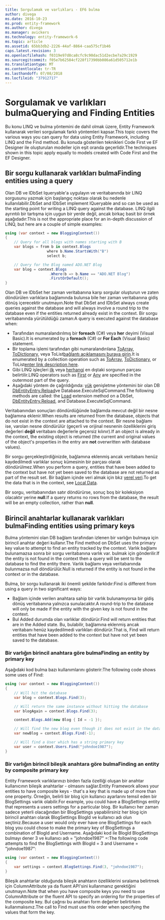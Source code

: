 ```yaml
---
title: Sorgulamak ve varlıkları - EF6 bulma
author: divega
ms.date: 2016-10-23
ms.prod: entity-framework
ms.author: divega
ms.manager: avickers
ms.technology: entity-framework-6
ms.topic: article
ms.assetid: 65bb3db2-2226-44af-8864-caa575cf1b46
caps.latest.revision: 3
ms.openlocfilehash: f0319e97d8ca8cfc9c90dac51d2ecbe7a29c1929
ms.sourcegitcommit: f05e7b62584cf228f17390bb086a61d505712e1b
ms.translationtype: MT
ms.contentlocale: tr-TR
ms.lasthandoff: 07/08/2018
ms.locfileid: "37912717"
---
```

# <a name="querying-and-finding-entities"></a><span data-ttu-id="15e14-102">Sorgulamak ve varlıkları bulma</span><span class="sxs-lookup"><span data-stu-id="15e14-102">Querying and Finding Entities</span></span>
<span data-ttu-id="15e14-103">Bu konu LINQ ve bulma yöntemini de dahil olmak üzere, Entity Framework kullanarak verileri sorgulamak farklı yöntemleri kapsar.</span><span class="sxs-lookup"><span data-stu-id="15e14-103">This topic covers the various ways you can query for data using Entity Framework, including LINQ and the Find method.</span></span> <span data-ttu-id="15e14-104">Bu konuda gösterilen teknikleri Code First ve EF Designer ile oluşturulan modeller için eşit oranda geçerlidir.</span><span class="sxs-lookup"><span data-stu-id="15e14-104">The techniques shown in this topic apply equally to models created with Code First and the EF Designer.</span></span>  

## <a name="finding-entities-using-a-query"></a><span data-ttu-id="15e14-105">Bir sorgu kullanarak varlıkları bulma</span><span class="sxs-lookup"><span data-stu-id="15e14-105">Finding entities using a query</span></span>  

<span data-ttu-id="15e14-106">Olan DB ve IDbSet Iqueryable'a uygulayın ve veritabanında bir LINQ sorgusunu yazmak için başlangıç noktası olarak bu nedenle kullanılabilir.</span><span class="sxs-lookup"><span data-stu-id="15e14-106">DbSet and IDbSet implement IQueryable and so can be used as the starting point for writing a LINQ query against the database.</span></span> <span data-ttu-id="15e14-107">LINQ ilgili ayrıntılı bir tartışma için uygun bir yerde değil, ancak birkaç basit bir örnek aşağıdadır:</span><span class="sxs-lookup"><span data-stu-id="15e14-107">This is not the appropriate place for an in-depth discussion of LINQ, but here are a couple of simple examples:</span></span>  

``` csharp
using (var context = new BloggingContext())
{
    // Query for all blogs with names starting with B
    var blogs = from b in context.Blogs
                   where b.Name.StartsWith("B")
                   select b;

    // Query for the Blog named ADO.NET Blog
    var blog = context.Blogs
                    .Where(b => b.Name == "ADO.NET Blog")
                    .FirstOrDefault();
}
```  

<span data-ttu-id="15e14-108">Olan DB ve IDbSet her zaman veritabanına karşı sorgular oluşturun ve zaten döndürülen varlıklara bağlamında bulunsa bile her zaman veritabanına gidiş dönüş içerecektir unutmayın.</span><span class="sxs-lookup"><span data-stu-id="15e14-108">Note that DbSet and IDbSet always create queries against the database and will always involve a round trip to the database even if the entities returned already exist in the context.</span></span> <span data-ttu-id="15e14-109">Bir sorgu veritabanında yürütüldüğü zaman:</span><span class="sxs-lookup"><span data-stu-id="15e14-109">A query is executed against the database when:</span></span>  

- <span data-ttu-id="15e14-110">Tarafından numaralandırılmış bir **foreach** (C#) veya **her** deyimi (Visual Basic).</span><span class="sxs-lookup"><span data-stu-id="15e14-110">It is enumerated by a **foreach** (C#) or **For Each** (Visual Basic) statement.</span></span>  
- <span data-ttu-id="15e14-111">Bir toplama işlemi tarafından gibi numaralandırılana [ToArray](https://msdn.microsoft.com/library/bb298736), [ToDictionary](https://msdn.microsoft.com/library/system.linq.enumerable.todictionary), veya ToList[bağlantı açıklamasını buraya girin](https://msdn.microsoft.com/library/bb342261).</span><span class="sxs-lookup"><span data-stu-id="15e14-111">It is enumerated by a collection operation such as [ToArray](https://msdn.microsoft.com/library/bb298736), [ToDictionary](https://msdn.microsoft.com/library/system.linq.enumerable.todictionary), or ToList[enter link description here](https://msdn.microsoft.com/library/bb342261).</span></span>  
- <span data-ttu-id="15e14-112">Gibi LINQ işleçleri [ilk](https://msdn.microsoft.com/library/bb291976) veya [herhangi](https://msdn.microsoft.com/library/bb337697) en dıştaki sorgunun parçası belirtilir.</span><span class="sxs-lookup"><span data-stu-id="15e14-112">LINQ operators such as [First](https://msdn.microsoft.com/library/bb291976) or [Any](https://msdn.microsoft.com/library/bb337697) are specified in the outermost part of the query.</span></span>  
- <span data-ttu-id="15e14-113">Aşağıdaki yöntem de çağrıldığında: [yük](https://msdn.microsoft.com/library/system.data.entity.dbextensions.load) genişletme yöntemini bir olan DB [DbEntityEntry.Reload](https://msdn.microsoft.com/library/system.data.entity.infrastructure.dbentityentry.reload.aspx)ve Database.ExecuteSqlCommand.</span><span class="sxs-lookup"><span data-stu-id="15e14-113">The following methods are called: the [Load](https://msdn.microsoft.com/library/system.data.entity.dbextensions.load) extension method on a DbSet, [DbEntityEntry.Reload](https://msdn.microsoft.com/library/system.data.entity.infrastructure.dbentityentry.reload.aspx), and Database.ExecuteSqlCommand.</span></span>  

<span data-ttu-id="15e14-114">Veritabanından sonuçları döndürdüğünde bağlamda mevcut değil bir nesne bağlamına eklenir.</span><span class="sxs-lookup"><span data-stu-id="15e14-114">When results are returned from the database, objects that do not exist in the context are attached to the context.</span></span> <span data-ttu-id="15e14-115">Bir nesne bağlamı ise, varolan nesne döndürülür (geçerli ve orijinal nesnenin özelliklerini giriş değerleri **değil** veritabanı değerlerle geçersiz kılınır).</span><span class="sxs-lookup"><span data-stu-id="15e14-115">If an object is already in the context, the existing object is returned (the current and original values of the object's properties in the entry are **not** overwritten with database values).</span></span>  

<span data-ttu-id="15e14-116">Bir sorgu gerçekleştirdiğinizde, bağlamına eklenmiş ancak veritabanı henüz kaydedilmedi varlıklar sonuç kümesinin bir parçası olarak döndürülmez.</span><span class="sxs-lookup"><span data-stu-id="15e14-116">When you perform a query, entities that have been added to the context but have not yet been saved to the database are not returned as part of the result set.</span></span> <span data-ttu-id="15e14-117">Bir bağlam içinde veri almak için bkz [yerel veri](~/ef6/querying/local-data.md).</span><span class="sxs-lookup"><span data-stu-id="15e14-117">To get the data that is in the context, see [Local Data](~/ef6/querying/local-data.md).</span></span>  

<span data-ttu-id="15e14-118">Bir sorgu, veritabanından satır döndürürse, sonuç boş bir koleksiyon olacaktır yerine **null**.</span><span class="sxs-lookup"><span data-stu-id="15e14-118">If a query returns no rows from the database, the result will be an empty collection, rather than **null**.</span></span>  

## <a name="finding-entities-using-primary-keys"></a><span data-ttu-id="15e14-119">Birincil anahtarlar kullanarak varlıkları bulma</span><span class="sxs-lookup"><span data-stu-id="15e14-119">Finding entities using primary keys</span></span>  

<span data-ttu-id="15e14-120">Bulma yöntemini olan DB bağlam tarafından izlenen bir varlığın bulmaya için birincil anahtar değeri kullanır.</span><span class="sxs-lookup"><span data-stu-id="15e14-120">The Find method on DbSet uses the primary key value to attempt to find an entity tracked by the context.</span></span> <span data-ttu-id="15e14-121">Varlık bağlamı bulunamazsa sonra bir sorgu veritabanına varlık var. bulmak için gönderilir.</span><span class="sxs-lookup"><span data-stu-id="15e14-121">If the entity is not found in the context then a query will be sent to the database to find the entity there.</span></span> <span data-ttu-id="15e14-122">Varlık bağlamı veya veritabanında bulunmazsa null döndürülür.</span><span class="sxs-lookup"><span data-stu-id="15e14-122">Null is returned if the entity is not found in the context or in the database.</span></span>  

<span data-ttu-id="15e14-123">Bulma, bir sorgu kullanarak iki önemli şekilde farklıdır:</span><span class="sxs-lookup"><span data-stu-id="15e14-123">Find is different from using a query in two significant ways:</span></span>  

- <span data-ttu-id="15e14-124">Bağlam içinde verilen anahtara sahip bir varlık bulunamıyorsa bir gidiş dönüş veritabanına yalnızca sunulacaktır.</span><span class="sxs-lookup"><span data-stu-id="15e14-124">A round-trip to the database will only be made if the entity with the given key is not found in the context.</span></span>  
- <span data-ttu-id="15e14-125">Bul Added durumda olan varlıklar döndürür.</span><span class="sxs-lookup"><span data-stu-id="15e14-125">Find will return entities that are in the Added state.</span></span> <span data-ttu-id="15e14-126">Bu, bulabilir, bağlamına eklenmiş ancak veritabanı henüz kaydedilmedi varlıkları döndürür.</span><span class="sxs-lookup"><span data-stu-id="15e14-126">That is, Find will return entities that have been added to the context but have not yet been saved to the database.</span></span>  
### <a name="finding-an-entity-by-primary-key"></a><span data-ttu-id="15e14-127">Bir varlığın birincil anahtara göre bulma</span><span class="sxs-lookup"><span data-stu-id="15e14-127">Finding an entity by primary key</span></span>  

<span data-ttu-id="15e14-128">Aşağıdaki kod bulma bazı kullanımlarını gösterir:</span><span class="sxs-lookup"><span data-stu-id="15e14-128">The following code shows some uses of Find:</span></span>  

``` csharp
using (var context = new BloggingContext())
{
    // Will hit the database
    var blog = context.Blogs.Find(3);

    // Will return the same instance without hitting the database
    var blogAgain = context.Blogs.Find(3);

    context.Blogs.Add(new Blog { Id = -1 });

    // Will find the new blog even though it does not exist in the database
    var newBlog = context.Blogs.Find(-1);

    // Will find a User which has a string primary key
    var user = context.Users.Find("johndoe1987");
}
```  

### <a name="finding-an-entity-by-composite-primary-key"></a><span data-ttu-id="15e14-129">Bir varlığın birincil bileşik anahtara göre bulma</span><span class="sxs-lookup"><span data-stu-id="15e14-129">Finding an entity by composite primary key</span></span>  

<span data-ttu-id="15e14-130">Entity Framework varlıklarınızı birden fazla özelliği oluşan bir anahtar kullanıcının bileşik anahtarlar - olmasını sağlar.</span><span class="sxs-lookup"><span data-stu-id="15e14-130">Entity Framework allows your entities to have composite keys - that's a key that is made up of more than one property.</span></span> <span data-ttu-id="15e14-131">Örneğin, belirli bir blog için kullanıcı ayarlarını temsil eden bir BlogSettings varlık olabilir.</span><span class="sxs-lookup"><span data-stu-id="15e14-131">For example, you could have a BlogSettings entity that represents a users settings for a particular blog.</span></span> <span data-ttu-id="15e14-132">Bir kullanıcı her zaman sadece yeterli olacağından bir BlogSettings yapabilirsiniz her blog için birincil anahtarı olarak BlogSettings BlogId ve kullanıcı adı olun seçtiniz.</span><span class="sxs-lookup"><span data-stu-id="15e14-132">Because a user would only ever have one BlogSettings for each blog you could chose to make the primary key of BlogSettings a combination of BlogId and Username.</span></span> <span data-ttu-id="15e14-133">Aşağıdaki kod ile BlogId BlogSettings bulmayı dener 3 ve kullanıcı adı = "johndoe1987" =:</span><span class="sxs-lookup"><span data-stu-id="15e14-133">The following code attempts to find the BlogSettings with BlogId = 3 and Username = "johndoe1987":</span></span>  

``` csharp  
using (var context = new BloggingContext())
{
    var settings = context.BlogSettings.Find(3, "johndoe1987");
}
```  

<span data-ttu-id="15e14-134">Bileşik anahtarlar olduğunda bileşik anahtarın özelliklerini sıralama belirtmek için ColumnAttribute ya da fluent API'sini kullanmanız gerektiğini unutmayın.</span><span class="sxs-lookup"><span data-stu-id="15e14-134">Note that when you have composite keys you need to use ColumnAttribute or the fluent API to specify an ordering for the properties of the composite key.</span></span> <span data-ttu-id="15e14-135">Bul çağrısı bu anahtarı form değerler belirtirken kullanmalısınız.</span><span class="sxs-lookup"><span data-stu-id="15e14-135">The call to Find must use this order when specifying the values that form the key.</span></span>  
